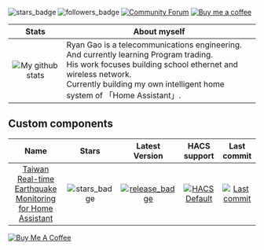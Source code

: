 ![stars_badge](https://img.shields.io/github/stars/J1A-T13N?affiliations=OWNER&label=Total%20Stars)
![followers_badge](https://img.shields.io/github/followers/J1A-T13N?label=Followers)
[![Community Forum][community_forum_shield]][community_forum]
[![Buy me a coffee][buy_me_a_coffee_shield]][buy_me_a_coffee]

[community_forum_shield]: https://img.shields.io/static/v1.svg?label=%20&message=Forum&style=popout&color=41bdf5&logo=HomeAssistant&logoColor=white
[community_forum]: https://community.home-assistant.io/u/J1A-T13N

[buy_me_a_coffee_shield]: https://img.shields.io/static/v1.svg?label=%20&message=Buy%20me%20a%20coffee&color=6f4e37&logo=buy%20me%20a%20coffee&logoColor=white
[buy_me_a_coffee]: https://www.buymeacoffee.com/j19t13n


| Stats | About myself |
| :--------: | -------- |
| ![My github stats](https://github-readme-stats.vercel.app/api?username=J1A-T13N&theme=dark) | Ryan Gao is a telecommunications engineering.<br>And currently learning Program trading.<br>His work focuses building school ethernet and wireless network.<br>Currently building my own intelligent home system of 「Home Assistant」. |

## Custom components

| Name | Stars | Latest Version | HACS support | Last commit |
| :-----: | :-----: | :-----: | :-----: | :-----: |
| [Taiwan Real-time Earthquake Monitoring for Home Assistant](https://github.com/J1A-T13N/ha-trem) | ![stars_badge](https://img.shields.io/github/stars/J1A-T13N/ha-trem?label=) | [![release_badge](https://img.shields.io/github/v/release/J1A-T13N/ha-trem?label=)](https://github.com/J1A-T13N/ha-trem/releases/latest) | [![HACS Default][hacs_custom_shield]][hacs_custom] | [![Last commit](https://img.shields.io/github/last-commit/J1A-T13N/ha-trem?label=)](https://github.com/J1A-T13N/ha-trem) |

<a href="https://www.buymeacoffee.com/j19t13n" target="_blank"><img src="https://bmc-cdn.nyc3.digitaloceanspaces.com/BMC-button-images/custom_images/orange_img.png" alt="Buy Me A Coffee" style="height: auto !important;width: auto !important;" ></a>


[hacs_default_shield]: https://img.shields.io/static/v1.svg?label=&message=Default&style=popout&color=green&labelColor=41bdf5&logo=HomeAssistantCommunityStore&logoColor=white
[hacs_default]: https://hacs.xyz/docs/default_repositories
[hacs_custom_shield]: https://img.shields.io/static/v1.svg?label=&message=Custom&style=popout&color=orange&labelColor=41bdf5&logo=HomeAssistantCommunityStore&logoColor=white
[hacs_custom]: https://hacs.xyz/docs/faq/custom_repositories
[community_forum_shield]: https://img.shields.io/static/v1.svg?label=%20&message=Forum&style=popout&color=41bdf5&logo=HomeAssistant&logoColor=white
